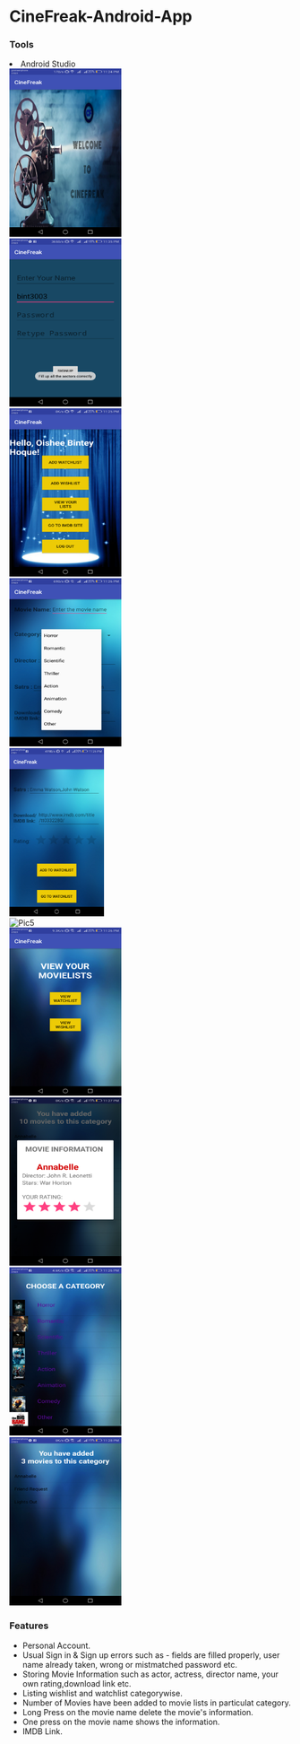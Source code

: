 # CineFreak-Android-App

<h3>Tools</h3>
<li> Android Studio </li>

 <div class="row">
  <div>
    <img src="Android/Pic1.png" alt="Pic1" width="200px" height="300px">
  </div>
   <div>
    <img src="Android/Pic2.png"alt="Pic2" width="200px" height="300px">
  </div>
   <div>
    <img src="Android/Pic3.png" alt="Pic3" width="200px" height="300px">
  </div>
    <div>
    <img src="Android/Pic4.png" alt="Pic3" width="200px" height="300px">
  </div>
   <div>
    <img src="Android/Pic5.png" alt="Pic4" swidth="200px" height="300px">
  </div>
   <div>
    <img src="hAndroid/pic10.png" alt="Pic5" width="200px" height="300px">
  </div>
  <div>
    <img src="Android/Pic6.png" alt="Pic6" width="200px" height="300px">
  </div>
  <div>
    <img src="Android/Pic7.png" alt="Pic7" width="200px" height="300px">
  </div>
    <div>
    <img src="Android/Pic8.png" alt="Pic8" width="200px" height="300px">
  </div>
    <div>
    <img src="Android/Pic9.png" alt="Pic9" width="200px" height="300px">
  </div>
</div>
<h3> Features </h3>
 <ul>
			  <li> Personal Account.</link>
			  <li> Usual Sign in & Sign up errors such as - fields are filled properly, user name already taken, wrong or mistmatched password etc.</li>
			  <li>Storing Movie Information such as actor, actress, director name, your own rating,download link etc.</li>
			  <li>Listing wishlist and watchlist categorywise.</li>
			  <li>Number of Movies have been added to movie lists in particulat category.</li>
			  <li>Long Press on the movie name delete the movie's information.</li>
			  <li>One press on the movie name shows the information.</li>
			  <li>IMDB Link.</li>
			  
</ul>

